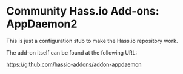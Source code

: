 # Community Hass.io Add-ons: AppDaemon2

This is just a configuration stub to make the Hass.io repository work.

The add-on itself can be found at the following URL:

<https://github.com/hassio-addons/addon-appdaemon>
